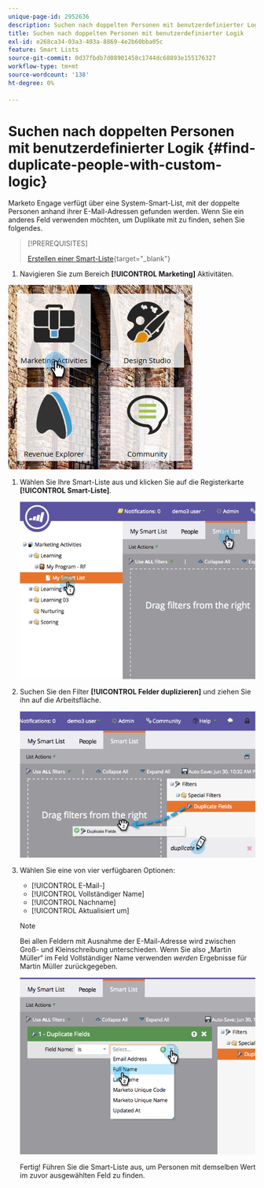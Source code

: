 ```yaml
---
unique-page-id: 2952636
description: Suchen nach doppelten Personen mit benutzerdefinierter Logik - Marketo-Dokumente - Produktdokumentation
title: Suchen nach doppelten Personen mit benutzerdefinierter Logik
exl-id: e268ca34-03a3-403a-8869-4e2b60bba05c
feature: Smart Lists
source-git-commit: 0d37fbdb7d08901458c1744dc68893e155176327
workflow-type: tm+mt
source-wordcount: '138'
ht-degree: 0%

---
```


# Suchen nach doppelten Personen mit benutzerdefinierter Logik {#find-duplicate-people-with-custom-logic}

Marketo Engage verfügt über eine System-Smart-List, mit der doppelte Personen anhand ihrer E-Mail-Adressen gefunden werden. Wenn Sie ein anderes Feld verwenden möchten, um Duplikate mit zu finden, sehen Sie folgendes.

>[!PREREQUISITES]
>
>[Erstellen einer Smart-Liste](/help/marketo/product-docs/core-marketo-concepts/smart-lists-and-static-lists/creating-a-smart-list/create-a-smart-list.md){target="_blank"}

1. Navigieren Sie zum Bereich **[!UICONTROL Marketing]** Aktivitäten.

![](assets/ma-2.png)

1. Wählen Sie Ihre Smart-Liste aus und klicken Sie auf die Registerkarte **[!UICONTROL Smart-Liste]**.

   ![](assets/two-4.png)

1. Suchen Sie den Filter **[!UICONTROL Felder duplizieren]** und ziehen Sie ihn auf die Arbeitsfläche.

   ![](assets/three-4.png)

1. Wählen Sie eine von vier verfügbaren Optionen:

   * [!UICONTROL E-Mail-]
   * [!UICONTROL Vollständiger Name]
   * [!UICONTROL Nachname]
   * [!UICONTROL Aktualisiert um]

   >[!NOTE]
   >
   >Bei allen Feldern mit Ausnahme der E-Mail-Adresse wird zwischen Groß- und Kleinschreibung unterschieden. Wenn Sie also „Martin Müller“ im Feld Vollständiger Name verwenden _werden_ Ergebnisse für Martin Müller zurückgegeben.

   ![](assets/four-2.png)

   Fertig! Führen Sie die Smart-Liste aus, um Personen mit demselben Wert im zuvor ausgewählten Feld zu finden.
